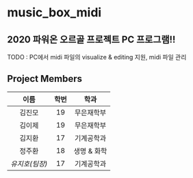 # music_box_midi
## 2020 파워온 오르골 프로젝트 PC 프로그램!!

TODO : PC에서 midi 파일의 visualize & editing 지원, midi 파일 관리

## Project Members

| 이름 | 학번 | 학과 |
|:---:|:---:|:---:|
| 김진모 | 19 | 무은재학부 |
| 김이제 | 19 | 무은재학부 |
| 김지환 | 17 | 기계공학과 |
| 정주환 | 18 | 생명 & 화학 |
| *유지호(팀장)* | 17 | 기계공학과 |
